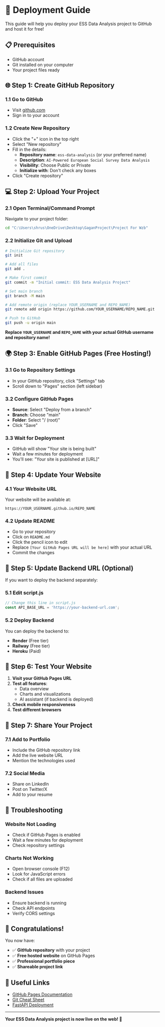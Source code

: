 # 🚀 Deployment Guide

This guide will help you deploy your ESS Data Analysis project to GitHub and host it for free!

## 📋 Prerequisites

- GitHub account
- Git installed on your computer
- Your project files ready

## 🌐 Step 1: Create GitHub Repository

### 1.1 Go to GitHub
- Visit [github.com](https://github.com)
- Sign in to your account

### 1.2 Create New Repository
- Click the "+" icon in the top right
- Select "New repository"
- Fill in the details:
  - **Repository name**: `ess-data-analysis` (or your preferred name)
  - **Description**: `AI-Powered European Social Survey Data Analysis`
  - **Visibility**: Choose Public or Private
  - **Initialize with**: Don't check any boxes
- Click "Create repository"

## 💻 Step 2: Upload Your Project

### 2.1 Open Terminal/Command Prompt
Navigate to your project folder:
```bash
cd "C:\Users\shrus\OneDrive\Desktop\GaganProject\Project For Wzb"
```

### 2.2 Initialize Git and Upload
```bash
# Initialize Git repository
git init

# Add all files
git add .

# Make first commit
git commit -m "Initial commit: ESS Data Analysis Project"

# Set main branch
git branch -M main

# Add remote origin (replace YOUR_USERNAME and REPO_NAME)
git remote add origin https://github.com/YOUR_USERNAME/REPO_NAME.git

# Push to GitHub
git push -u origin main
```

**Replace `YOUR_USERNAME` and `REPO_NAME` with your actual GitHub username and repository name!**

## 🌍 Step 3: Enable GitHub Pages (Free Hosting!)

### 3.1 Go to Repository Settings
- In your GitHub repository, click "Settings" tab
- Scroll down to "Pages" section (left sidebar)

### 3.2 Configure GitHub Pages
- **Source**: Select "Deploy from a branch"
- **Branch**: Choose "main"
- **Folder**: Select "/ (root)"
- Click "Save"

### 3.3 Wait for Deployment
- GitHub will show "Your site is being built"
- Wait a few minutes for deployment
- You'll see: "Your site is published at [URL]"

## 🔗 Step 4: Update Your Website

### 4.1 Your Website URL
Your website will be available at:
```
https://YOUR_USERNAME.github.io/REPO_NAME
```

### 4.2 Update README
- Go to your repository
- Click on `README.md`
- Click the pencil icon to edit
- Replace `[Your GitHub Pages URL will be here]` with your actual URL
- Commit the changes

## 🔄 Step 5: Update Backend URL (Optional)

If you want to deploy the backend separately:

### 5.1 Edit script.js
```javascript
// Change this line in script.js
const API_BASE_URL = 'https://your-backend-url.com';
```

### 5.2 Deploy Backend
You can deploy the backend to:
- **Render** (Free tier)
- **Railway** (Free tier)
- **Heroku** (Paid)

## 📱 Step 6: Test Your Website

1. **Visit your GitHub Pages URL**
2. **Test all features**:
   - Data overview
   - Charts and visualizations
   - AI assistant (if backend is deployed)
3. **Check mobile responsiveness**
4. **Test different browsers**

## 🎯 Step 7: Share Your Project

### 7.1 Add to Portfolio
- Include the GitHub repository link
- Add the live website URL
- Mention the technologies used

### 7.2 Social Media
- Share on LinkedIn
- Post on Twitter/X
- Add to your resume

## 🚨 Troubleshooting

### Website Not Loading
- Check if GitHub Pages is enabled
- Wait a few minutes for deployment
- Check repository settings

### Charts Not Working
- Open browser console (F12)
- Look for JavaScript errors
- Check if all files are uploaded

### Backend Issues
- Ensure backend is running
- Check API endpoints
- Verify CORS settings

## 🎉 Congratulations!

You now have:
- ✅ **GitHub repository** with your project
- ✅ **Free hosted website** on GitHub Pages
- ✅ **Professional portfolio piece**
- ✅ **Shareable project link**

## 🔗 Useful Links

- [GitHub Pages Documentation](https://pages.github.com/)
- [Git Cheat Sheet](https://education.github.com/git-cheat-sheet-education.pdf)
- [FastAPI Deployment](https://fastapi.tiangolo.com/deployment/)

---

**Your ESS Data Analysis project is now live on the web! 🌟**
